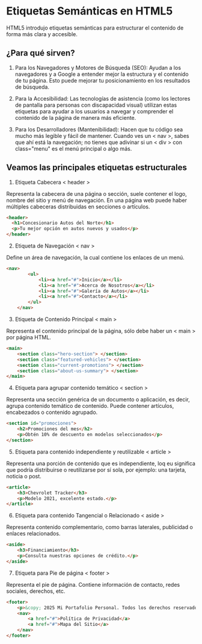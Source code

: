 # Etiquetas Semánticas en HTML5

HTML5 introdujo etiquetas semánticas para estructurar el contenido de forma más clara y accesible. 

## ¿Para qué sirven?  

1. Para los Navegadores y Motores de Búsqueda (SEO): Ayudan a los navegadores y a Google a entender mejor la estructura y el contenido de tu página. Esto puede mejorar tu posicionamiento en los resultados de búsqueda.

2. Para la Accesibilidad: Las tecnologías de asistencia (como los lectores de pantalla para personas con discapacidad visual) utilizan estas etiquetas para ayudar a los usuarios a navegar y comprender el contenido de la página de manera más eficiente.

3. Para los Desarrolladores (Mantenibilidad): Hacen que tu código sea mucho más legible y fácil de mantener. Cuando ves un < nav >, sabes que ahí está la navegación; no tienes que adivinar si un < div > con class="menu" es el menú principal o algo más.

## Veamos las principales etiquetas estructurales

1. Etiqueta Cabecera < header >

Representa la cabecera de una página o sección, suele contener el logo, nombre del sitio y menú de navegación. En una página web puede haber múltiples cabeceras distribuidas en secciones o artículos.

```html
<header>
  <h1>Concesionario Autos del Norte</h1>
  <p>Tu mejor opción en autos nuevos y usados</p>
</header>
```

2. Etiqueta de Navegación < nav >

Define un área de navegación, la cual contiene los enlaces de un menú. 

```html
<nav>
        <ul>
            <li><a href="#">Inicio</a></li>
            <li><a href="#">Acerca de Nosotros</a></li>
            <li><a href="#">Galería de Autos</a></li>
            <li><a href="#">Contacto</a></li>
        </ul>
    </nav>
```

3. Etiqueta de Contenido Principal < main >

Representa el contenido principal de la página, sólo debe haber un < main > por página HTML.

```html
<main>
    <section class="hero-section"> </section>
    <section class="featured-vehicles"> </section>
    <section class="current-promotions"> </section>
    <section class="about-us-summary"> </section>
</main>
```

4. Etiqueta para agrupar contenido temático < section >

Representa una sección genérica de un documento o aplicación, es decir, agrupa contenido temático de contenido. Puede contener artículos, encabezados o contenido agrupado.

```html
<section id="promociones">
    <h2>Promociones del mes</h2>
    <p>Obtén 10% de descuento en modelos seleccionados</p>
</section>
```

5. Etiqueta para contenido independiente y reutilizable < article >

Representa una porción de contenido que es independiente, loq eu significa que podría distribuirse o reutilizarse por sí sola, por ejemplo: una tarjeta, noticia o post.

```html
<article>
    <h3>Chevrolet Tracker</h3>
    <p>Modelo 2021, excelente estado.</p>
</article>
```

6. Etiqueta para contenido Tangencial o Relacionado < aside >

Representa contenido complementario, como barras laterales, publicidad o enlaces relacionados.

```html
<aside>
    <h3>Financiamiento</h3>
    <p>Consulta nuestras opciones de crédito.</p>
</aside>
```

7. Etiqueta para Pie de página < footer >

Representa el pie de página. Contiene información de contacto, redes sociales, derechos, etc.

```html
<footer>
    <p>&copy; 2025 Mi Portafolio Personal. Todos los derechos reservados.</p>
    <nav>
        <a href="#">Política de Privacidad</a>
        <a href="#">Mapa del Sitio</a>
    </nav>
</footer>
```